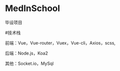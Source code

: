 # MedInSchool
毕设项目

#技术栈

前端：Vue，Vue-router，Vuex，Vue-cli，Axios，scss,

后端：Node.js，Koa2

其他：Socket.io，MySql
